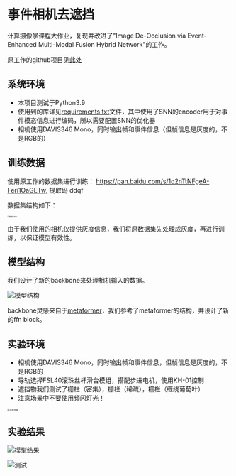 # 事件相机去遮挡

计算摄像学课程大作业，复现并改进了"Image De-Occlusion via Event-Enhanced Multi-Modal Fusion Hybrid Network"的工作。

原工作的github项目见[此处](https://github.com/lisiqi19971013/Event_Enhanced_DeOcc)

## 系统环境

- 本项目测试于Python3.9
- 使用到的库详见[requirements.txt]()文件，其中使用了SNN的encoder用于对事件模态信息进行编码，所以需要配置SNN的优化器
- 相机使用DAVIS346 Mono，同时输出帧和事件信息（但帧信息是灰度的，不是RGB的）

## 训练数据

使用原工作的数据集进行训练：
https://pan.baidu.com/s/1o2nTtNFgeA-Feri1OaGETw, 提取码 ddqf

数据集结构如下：

<img src="http://rvs4ha6m4.hn-bkt.clouddn.com/%E6%95%B0%E6%8D%AE%E9%9B%86%E7%BB%93%E6%9E%84.png" alt="数据集结构" style="zoom: 25%;" />

由于我们使用的相机仅提供灰度信息，我们将原数据集先处理成灰度，再进行训练，以保证模型有效性。

## 模型结构

我们设计了新的backbone来处理相机输入的数据。

![模型结构](http://rvs4ha6m4.hn-bkt.clouddn.com/%E6%A8%A1%E5%9E%8B%E7%BB%93%E6%9E%84.png)

backbone灵感来自于[metaformer](https://arxiv.org/pdf/2111.11418v3.pdf)，我们参考了metaformer的结构，并设计了新的ffn block。

## 实验环境

- 相机使用DAVIS346 Mono，同时输出帧和事件信息，但帧信息是灰度的，不是RGB的
- 导轨选择FSL40滚珠丝杆滑台模组，搭配步进电机，使用KH-01控制
- 遮挡物我们测试了栅栏（密集），栅栏（稀疏），栅栏（缠绕葡萄叶）
- 注意场景中不要使用频闪灯光！

<img src="http://rvs4ha6m4.hn-bkt.clouddn.com/%E5%AE%9E%E9%AA%8C%E7%8E%AF%E5%A2%83.png" alt="实验环境" style="zoom: 33%;" />

## 实验结果

![模型结果](http://rvs4ha6m4.hn-bkt.clouddn.com/%E6%A8%A1%E5%9E%8B%E7%BB%93%E6%9E%9C.png)

![测试](http://rvs4ha6m4.hn-bkt.clouddn.com/%E6%B5%8B%E8%AF%95.png)
